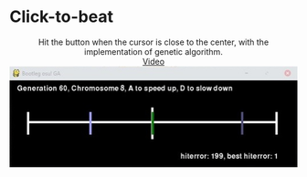 # Click-to-beat
<p align="center">
Hit the button when the cursor is close to the center, with the implementation of genetic algorithm.<br>
<a href="https://www.youtube.com/watch?v=5rrL1KAv7_w">Video</a><br>
<img src="cover.jpg" alt="cover"/>
</p>
